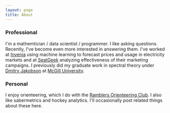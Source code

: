 ```yaml
---
layout: page
title: About
---
```


### Professional
I'm a mathemtician / data scientist / programmer. I like asking questions. Recently, I've become even more interested in answering them. I've worked at [Invenia](https://invenia.ca) using machine learning to forecast prices and usage in electricity markets and at [SeatGeek](https://seatgeek.com) analyzing effectiveness of their marketing campaigns. I previously did my graduate work in spectral theory under [Dmitry Jakobson](http://www.math.mcgill.ca/jakobson/) at [McGill University](http://www.mcgill.ca/).

### Personal

I enjoy orienteering, which I do with the [Ramblers Orienteering Club](http://www.ramblersoc.ca/). I also like sabermetrics and hockey analytics. I'll occasionally post related things about these here.